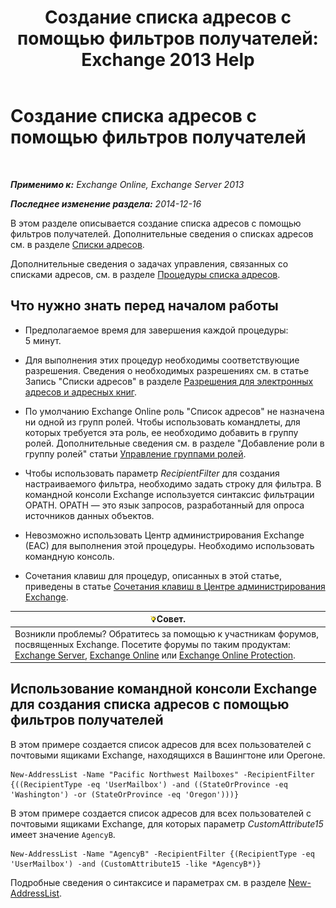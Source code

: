 ﻿---
title: 'Создание списка адресов с помощью фильтров получателей: Exchange 2013 Help'
TOCTitle: Создание списка адресов с помощью фильтров получателей
ms:assetid: 8eabea64-97c6-40af-b61c-9b6a125cbdf1
ms:mtpsurl: https://technet.microsoft.com/ru-ru/library/Bb123718(v=EXCHG.150)
ms:contentKeyID: 50488594
ms.date: 05/22/2018
mtps_version: v=EXCHG.150
ms.translationtype: MT
---

# Создание списка адресов с помощью фильтров получателей

 

_**Применимо к:** Exchange Online, Exchange Server 2013_

_**Последнее изменение раздела:** 2014-12-16_

В этом разделе описывается создание списка адресов с помощью фильтров получателей. Дополнительные сведения о списках адресов см. в разделе [Списки адресов](address-lists-exchange-2013-help.md).

Дополнительные сведения о задачах управления, связанных со списками адресов, см. в разделе [Процедуры списка адресов](address-list-procedures-exchange-2013-help.md).

## Что нужно знать перед началом работы

  - Предполагаемое время для завершения каждой процедуры: 5 минут.

  - Для выполнения этих процедур необходимы соответствующие разрешения. Сведения о необходимых разрешениях см. в статье Запись "Списки адресов" в разделе [Разрешения для электронных адресов и адресных книг](email-address-and-address-book-permissions-exchange-2013-help.md).

  - По умолчанию Exchange Online роль "Список адресов" не назначена ни одной из групп ролей. Чтобы использовать командлеты, для которых требуется эта роль, ее необходимо добавить в группу ролей. Дополнительные сведения см. в разделе "Добавление роли в группу ролей" статьи [Управление группами ролей](manage-role-groups-exchange-2013-help.md).

  - Чтобы использовать параметр *RecipientFilter* для создания настраиваемого фильтра, необходимо задать строку для фильтра. В командной консоли Exchange используется синтаксис фильтрации OPATH. OPATH — это язык запросов, разработанный для опроса источников данных объектов.

  - Невозможно использовать Центр администрирования Exchange (EAC) для выполнения этой процедуры. Необходимо использовать командную консоль.

  - Сочетания клавиш для процедур, описанных в этой статье, приведены в статье [Сочетания клавиш в Центре администрирования Exchange](keyboard-shortcuts-in-the-exchange-admin-center-exchange-online-protection-help.md).

<table>
<thead>
<tr class="header">
<th><img src="images/Bb124558.tip(EXCHG.150).gif" title="Совет" alt="Совет" />Совет.</th>
</tr>
</thead>
<tbody>
<tr class="odd">
<td>Возникли проблемы? Обратитесь за помощью к участникам форумов, посвященных Exchange. Посетите форумы по таким продуктам: <a href="https://go.microsoft.com/fwlink/p/?linkid=60612">Exchange Server</a>, <a href="https://go.microsoft.com/fwlink/p/?linkid=267542">Exchange Online</a> или <a href="https://go.microsoft.com/fwlink/p/?linkid=285351">Exchange Online Protection</a>.</td>
</tr>
</tbody>
</table>


## Использование командной консоли Exchange для создания списка адресов с помощью фильтров получателей

В этом примере создается список адресов для всех пользователей с почтовыми ящиками Exchange, находящихся в Вашингтоне или Орегоне.

    New-AddressList -Name "Pacific Northwest Mailboxes" -RecipientFilter {((RecipientType -eq 'UserMailbox') -and ((StateOrProvince -eq 'Washington') -or (StateOrProvince -eq 'Oregon')))}

В этом примере создается список адресов для всех пользователей с почтовыми ящиками Exchange, для которых параметр *CustomAttribute15* имеет значение `AgencyB`.

    New-AddressList -Name "AgencyB" -RecipientFilter {(RecipientType -eq 'UserMailbox') -and (CustomAttribute15 -like *AgencyB*)}

Подробные сведения о синтаксисе и параметрах см. в разделе [New-AddressList](https://technet.microsoft.com/ru-ru/library/aa996912\(v=exchg.150\)).

